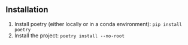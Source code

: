 ## Installation

1. Install poetry (either locally or in a conda environment): ```pip install poetry```
2. Install the project: ```poetry install --no-root```

